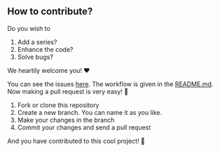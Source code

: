 ## How to contribute?

Do you wish to

1. Add a series?
2. Enhance the code?
3. Solve bugs?

We heartily welcome you! :heart:

You can see the issues [here](https://github.com/athityakumar/tvseries/issues). The workflow is given in the [README.md](https://github.com/athityakumar/tvseries/blob/master/README.md). 
Now making a pull request is very easy! :pizza:

1. Fork or clone this repository
2. Create a new branch. You can name it as you like. 
3. Make your changes in the branch
4. Commit your changes and send a pull request

And you have contributed to this cool project! :tada: 

